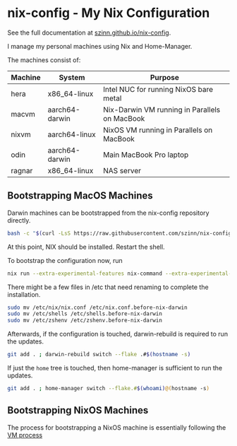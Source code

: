 # nix-config - My Nix Configuration

See the full documentation at [szinn.github.io/nix-config](https://szinn.github.io/nix-config).

I manage my personal machines using Nix and Home-Manager.

The machines consist of:

| Machine | System         | Purpose |
| ------- | -------------- | ------- |
| hera    | x86_64-linux   | Intel NUC for running NixOS bare metal |
| macvm   | aarch64-darwin | Nix-Darwin VM running in Parallels on MacBook |
| nixvm   | aarch64-linux  | NixOS VM running in Parallels on MacBook |
| odin    | aarch64-darwin | Main MacBook Pro laptop |
| ragnar  | x86_64-linux   | NAS server |

## Bootstrapping MacOS Machines

Darwin machines can be bootstrapped from the nix-config repository directly.

```sh
bash -c "$(curl -LsS https://raw.githubusercontent.com/szinn/nix-config/main/bootstrap.sh)"
```

At this point, NIX should be installed. Restart the shell.

To bootstrap the configuration now, run

```sh
nix run --extra-experimental-features nix-command --extra-experimental-features flakes nix-darwin -- switch --flake .#$(hostname -s)
```

There might be a few files in /etc that need renaming to complete the installation.

```sh
sudo mv /etc/nix/nix.conf /etc/nix.conf.before-nix-darwin
sudo mv /etc/shells /etc/shells.before-nix-darwin
sudo mv /etc/zshenv /etc/zshenv.before-nix-darwin
```

Afterwards, if the configuration is touched, darwin-rebuild is required to run the updates.

```sh
git add . ; darwin-rebuild switch --flake .#$(hostname -s)
```

If just the `home` tree is touched, then home-manager is sufficient to run the updates.

```sh
git add . ; home-manager switch --flake.#$(whoami)@(hostname -s)
```

## Bootstrapping NixOS Machines

The process for bootstrapping a NixOS machine is essentially following the [VM process](vm-playgrounds.md#nixos)

